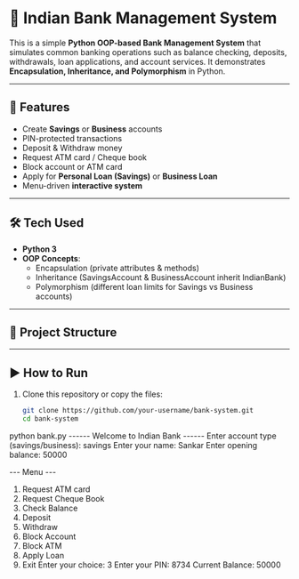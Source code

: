 # 🏦 Indian Bank Management System  

This is a simple **Python OOP-based Bank Management System** that simulates common banking operations such as balance checking, deposits, withdrawals, loan applications, and account services. It demonstrates **Encapsulation, Inheritance, and Polymorphism** in Python.  

---

## 🚀 Features  

- Create **Savings** or **Business** accounts  
- PIN-protected transactions  
- Deposit & Withdraw money  
- Request ATM card / Cheque book  
- Block account or ATM card  
- Apply for **Personal Loan (Savings)** or **Business Loan**  
- Menu-driven **interactive system**  

---

## 🛠️ Tech Used  

- **Python 3**  
- **OOP Concepts**:
  - Encapsulation (private attributes & methods)  
  - Inheritance (SavingsAccount & BusinessAccount inherit IndianBank)  
  - Polymorphism (different loan limits for Savings vs Business accounts)  

---

## 📂 Project Structure  


---

## ▶️ How to Run  

1. Clone this repository or copy the files:  

   ```bash
   git clone https://github.com/your-username/bank-system.git
   cd bank-system
python bank.py
------ Welcome to Indian Bank ------
Enter account type (savings/business): savings
Enter your name: Sankar
Enter opening balance: 50000

--- Menu ---
1. Request ATM card
2. Request Cheque Book
3. Check Balance
4. Deposit
5. Withdraw
6. Block Account
7. Block ATM
8. Apply Loan
9. Exit
Enter your choice: 3
Enter your PIN: 8734
Current Balance: 50000
